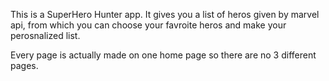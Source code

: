This is a SuperHero Hunter app. It gives you a list of heros given by marvel api, from which you can choose your favroite heros and make your perosnalized list.

Every page is actually made on one home page so there are no 3 different pages. 